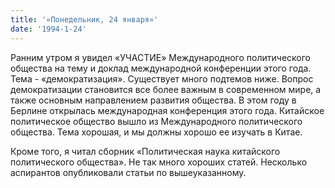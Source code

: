 ```yaml
---
title: '«Понедельник, 24 января»'
date: '1994-1-24'
---
```

Ранним утром я увидел «УЧАСТИЕ» Международного политического общества на тему и доклад международной конференции этого года. Тема - «демократизация». Существует много подтемов ниже. Вопрос демократизации становится все более важным в современном мире, а также основным направлением развития общества. В этом году в Берлине открылась международная конференция этого года. Китайское политическое общество вышло из Международного политического общества. Тема хорошая, и мы должны хорошо ее изучать в Китае.

Кроме того, я читал сборник «Политическая наука китайского политического общества». Не так много хороших статей. Несколько аспирантов опубликовали статьи по вышеуказанному.